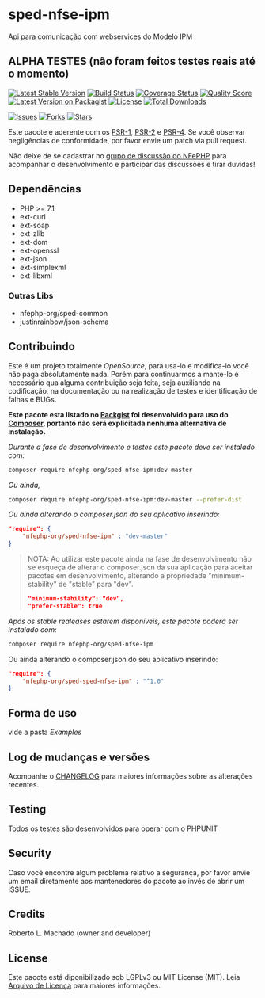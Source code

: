 # sped-nfse-ipm

Api para comunicação com webservices do Modelo IPM

## ALPHA TESTES (não foram feitos testes reais até o momento)

[![Latest Stable Version][ico-stable]][link-packagist]
[![Build Status][ico-travis]][link-travis]
[![Coverage Status][ico-scrutinizer]][link-scrutinizer]
[![Quality Score][ico-code-quality]][link-code-quality]
[![Latest Version on Packagist][ico-version]][link-packagist]
[![License][ico-license]][link-packagist]
[![Total Downloads][ico-downloads]][link-downloads]

[![Issues][ico-issues]][link-issues]
[![Forks][ico-forks]][link-forks]
[![Stars][ico-stars]][link-stars]

Este pacote é aderente com os [PSR-1], [PSR-2] e [PSR-4]. Se você observar negligências de conformidade, por favor envie um patch via pull request.

[PSR-1]: https://github.com/php-fig/fig-standards/blob/master/accepted/PSR-1-basic-coding-standard.md
[PSR-2]: https://github.com/php-fig/fig-standards/blob/master/accepted/PSR-2-coding-style-guide.md
[PSR-4]: https://github.com/php-fig/fig-standards/blob/master/accepted/PSR-4-autoloader.md

Não deixe de se cadastrar no [grupo de discussão do NFePHP](http://groups.google.com/group/nfephp) para acompanhar o desenvolvimento e participar das discussões e tirar duvidas!

## Dependências

- PHP >= 7.1
- ext-curl
- ext-soap
- ext-zlib
- ext-dom
- ext-openssl
- ext-json
- ext-simplexml
- ext-libxml

### Outras Libs

- nfephp-org/sped-common
- justinrainbow/json-schema


## Contribuindo
Este é um projeto totalmente *OpenSource*, para usa-lo e modifica-lo você não paga absolutamente nada. Porém para continuarmos a mante-lo é necessário qua alguma contribuição seja feita, seja auxiliando na codificação, na documentação ou na realização de testes e identificação de falhas e BUGs.

**Este pacote esta listado no [Packgist](https://packagist.org/) foi desenvolvido para uso do [Composer](https://getcomposer.org/), portanto não será explicitada nenhuma alternativa de instalação.**

*Durante a fase de desenvolvimento e testes este pacote deve ser instalado com:*
```bash
composer require nfephp-org/sped-nfse-ipm:dev-master
```

*Ou ainda,*
```bash
composer require nfephp-org/sped-nfse-ipm:dev-master --prefer-dist
```

*Ou ainda alterando o composer.json do seu aplicativo inserindo:*
```json
"require": {
    "nfephp-org/sped-nfse-ipm" : "dev-master"
}
```

> NOTA: Ao utilizar este pacote ainda na fase de desenvolvimento não se esqueça de alterar o composer.json da sua aplicação para aceitar pacotes em desenvolvimento, alterando a propriedade "minimum-stability" de "stable" para "dev".
> ```json
> "minimum-stability": "dev",
> "prefer-stable": true
> ```

*Após os stable realeases estarem disponíveis, este pacote poderá ser instalado com:*
```bash
composer require nfephp-org/sped-nfse-ipm
```
Ou ainda alterando o composer.json do seu aplicativo inserindo:
```json
"require": {
    "nfephp-org/sped-sped-nfse-ipm" : "^1.0"
}
```

## Forma de uso
vide a pasta *Examples*

## Log de mudanças e versões
Acompanhe o [CHANGELOG](CHANGELOG.md) para maiores informações sobre as alterações recentes.

## Testing

Todos os testes são desenvolvidos para operar com o PHPUNIT

## Security

Caso você encontre algum problema relativo a segurança, por favor envie um email diretamente aos mantenedores do pacote ao invés de abrir um ISSUE.

## Credits

Roberto L. Machado (owner and developer)

## License

Este pacote está diponibilizado sob LGPLv3 ou MIT License (MIT). Leia  [Arquivo de Licença](LICENSE.md) para maiores informações.


[ico-stable]: https://poser.pugx.org/nfephp-org/sped-nfse-ipm/version
[ico-stars]: https://img.shields.io/github/stars/nfephp-org/sped-nfse-ipm.svg?style=flat-square
[ico-forks]: https://img.shields.io/github/forks/nfephp-org/sped-nfse-ipm.svg?style=flat-square
[ico-issues]: https://img.shields.io/github/issues/nfephp-org/sped-nfse-ipm.svg?style=flat-square
[ico-travis]: https://img.shields.io/travis/nfephp-org/sped-nfse-ipm/master.svg?style=flat-square
[ico-scrutinizer]: https://img.shields.io/scrutinizer/coverage/g/nfephp-org/sped-nfse-ipm.svg?style=flat-square
[ico-code-quality]: https://img.shields.io/scrutinizer/g/nfephp-org/sped-nfse-ipm.svg?style=flat-square
[ico-downloads]: https://img.shields.io/packagist/dt/nfephp-org/sped-nfse-ipm.svg?style=flat-square
[ico-version]: https://img.shields.io/packagist/v/nfephp-org/sped-nfse-ipm.svg?style=flat-square
[ico-license]: https://poser.pugx.org/nfephp-org/nfephp/license.svg?style=flat-square
[ico-gitter]: https://img.shields.io/badge/GITTER-4%20users%20online-green.svg?style=flat-square

[link-packagist]: https://packagist.org/packages/nfephp-org/sped-nfse-ipm
[link-travis]: https://travis-ci.org/nfephp-org/sped-nfse-ipm
[link-scrutinizer]: https://scrutinizer-ci.com/g/nfephp-org/sped-nfse-ipm/code-structure
[link-code-quality]: https://scrutinizer-ci.com/g/nfephp-org/sped-nfse-ipm
[link-downloads]: https://packagist.org/packages/nfephp-org/sped-nfse-ipm
[link-author]: https://github.com/nfephp-org
[link-issues]: https://github.com/nfephp-org/sped-nfse-ipm/issues
[link-forks]: https://github.com/nfephp-org/sped-nfse-ipm/network
[link-stars]: https://github.com/nfephp-org/sped-nfse-ipm/stargazers
[link-gitter]: https://gitter.im/nfephp-org/sped-nfse-ipm?utm_source=badge&utm_medium=badge&utm_campaign=pr-badge&utm_content=badge